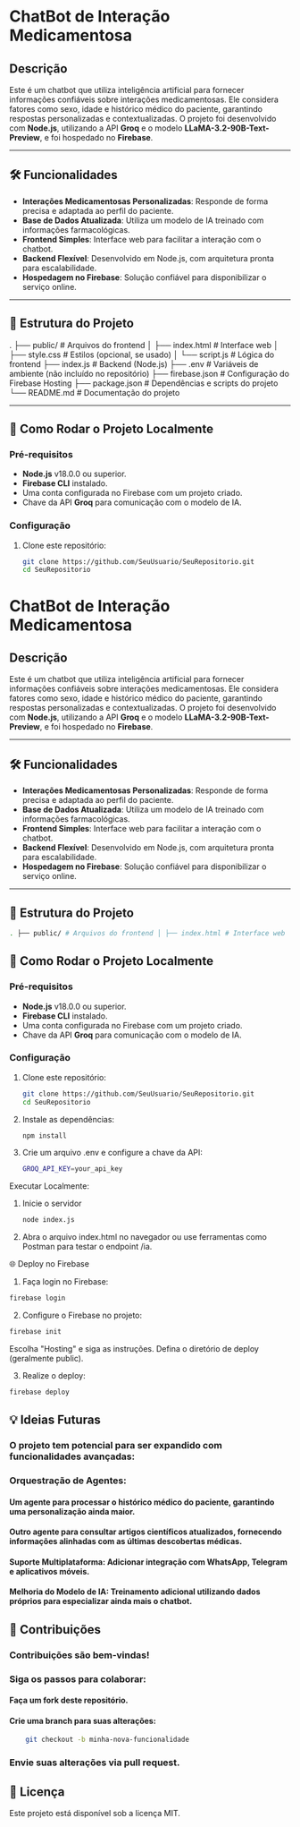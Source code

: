 # ChatBot de Interação Medicamentosa

## Descrição
Este é um chatbot que utiliza inteligência artificial para fornecer informações confiáveis sobre interações medicamentosas. Ele considera fatores como sexo, idade e histórico médico do paciente, garantindo respostas personalizadas e contextualizadas. O projeto foi desenvolvido com **Node.js**, utilizando a API **Groq** e o modelo **LLaMA-3.2-90B-Text-Preview**, e foi hospedado no **Firebase**.

---

## 🛠️ Funcionalidades

- **Interações Medicamentosas Personalizadas**: Responde de forma precisa e adaptada ao perfil do paciente.
- **Base de Dados Atualizada**: Utiliza um modelo de IA treinado com informações farmacológicas.
- **Frontend Simples**: Interface web para facilitar a interação com o chatbot.
- **Backend Flexível**: Desenvolvido em Node.js, com arquitetura pronta para escalabilidade.
- **Hospedagem no Firebase**: Solução confiável para disponibilizar o serviço online.

---

## 📂 Estrutura do Projeto

. ├── public/ # Arquivos do frontend │ ├── index.html # Interface web │ ├── style.css # Estilos (opcional, se usado) │ └── script.js # Lógica do frontend ├── index.js # Backend (Node.js) ├── .env # Variáveis de ambiente (não incluído no repositório) ├── firebase.json # Configuração do Firebase Hosting ├── package.json # Dependências e scripts do projeto └── README.md # Documentação do projeto

---

## 🚀 Como Rodar o Projeto Localmente

### Pré-requisitos

- **Node.js** v18.0.0 ou superior.
- **Firebase CLI** instalado.
- Uma conta configurada no Firebase com um projeto criado.
- Chave da API **Groq** para comunicação com o modelo de IA.

### Configuração

1. Clone este repositório:
   ```bash
   git clone https://github.com/SeuUsuario/SeuRepositorio.git
   cd SeuRepositorio
   
# ChatBot de Interação Medicamentosa

## Descrição
Este é um chatbot que utiliza inteligência artificial para fornecer informações confiáveis sobre interações medicamentosas. Ele considera fatores como sexo, idade e histórico médico do paciente, garantindo respostas personalizadas e contextualizadas. O projeto foi desenvolvido com **Node.js**, utilizando a API **Groq** e o modelo **LLaMA-3.2-90B-Text-Preview**, e foi hospedado no **Firebase**.

---

## 🛠️ Funcionalidades

- **Interações Medicamentosas Personalizadas**: Responde de forma precisa e adaptada ao perfil do paciente.
- **Base de Dados Atualizada**: Utiliza um modelo de IA treinado com informações farmacológicas.
- **Frontend Simples**: Interface web para facilitar a interação com o chatbot.
- **Backend Flexível**: Desenvolvido em Node.js, com arquitetura pronta para escalabilidade.
- **Hospedagem no Firebase**: Solução confiável para disponibilizar o serviço online.

---

## 📂 Estrutura do Projeto

  ```bash
. ├── public/ # Arquivos do frontend │ ├── index.html # Interface web │ ├── style.css # Estilos (opcional, se usado) │ └── script.js # Lógica do frontend ├── index.js # Backend (Node.js) ├── .env # Variáveis de ambiente (não incluído no repositório) ├── firebase.json # Configuração do Firebase Hosting ├── package.json # Dependências e scripts do projeto └── README.md # Documentação do projeto
```

## 🚀 Como Rodar o Projeto Localmente

### Pré-requisitos

- **Node.js** v18.0.0 ou superior.
- **Firebase CLI** instalado.
- Uma conta configurada no Firebase com um projeto criado.
- Chave da API **Groq** para comunicação com o modelo de IA.

### Configuração

1. Clone este repositório:
   ```bash
   git clone https://github.com/SeuUsuario/SeuRepositorio.git
   cd SeuRepositorio
2. Instale as dependências:
    ```bash
    npm install

3. Crie um arquivo .env e configure a chave da API:
    ```bash
   GROQ_API_KEY=your_api_key

Executar Localmente:

1. Inicie o servidor
    ```bash
    node index.js

3. Abra o arquivo index.html no navegador ou use ferramentas como Postman para testar o endpoint /ia.

🌐 Deploy no Firebase
1. Faça login no Firebase:
  ```bash
firebase login
   ```
2. Configure o Firebase no projeto:

 ```bash
firebase init
   ```
Escolha "Hosting" e siga as instruções.
Defina o diretório de deploy (geralmente public).

3. Realize o deploy:

```bash
firebase deploy
 ```

## 💡 Ideias Futuras
### O projeto tem potencial para ser expandido com funcionalidades avançadas:

### Orquestração de Agentes:

#### Um agente para processar o histórico médico do paciente, garantindo uma personalização ainda maior.
#### Outro agente para consultar artigos científicos atualizados, fornecendo informações alinhadas com as últimas descobertas médicas.
#### Suporte Multiplataforma: Adicionar integração com WhatsApp, Telegram e aplicativos móveis.

#### Melhoria do Modelo de IA: Treinamento adicional utilizando dados próprios para especializar ainda mais o chatbot.

## 🤝 Contribuições
### Contribuições são bem-vindas!
### Siga os passos para colaborar:

#### Faça um fork deste repositório.
#### Crie uma branch para suas alterações:
   ```bash
       git checkout -b minha-nova-funcionalidade
   ```

### Envie suas alterações via pull request.
## 📄 Licença
Este projeto está disponível sob a licença MIT.
